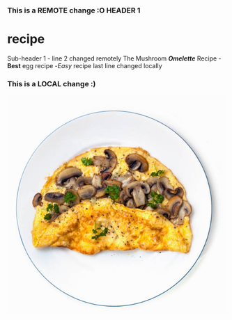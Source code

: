 ### This is a REMOTE change :O HEADER 1
# recipe
Sub-header 1 - line 2 changed remotely
The Mushroom ***Omelette*** Recipe
-**Best** egg recipe
-*Easy* recipe
last line changed locally
### This is a LOCAL change :)
![Omelette](https://github.com/gcortez27/recipe/blob/main/recipe.jpg?raw=true)

```python

```
